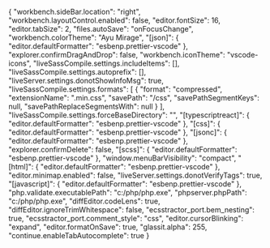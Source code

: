 {
  "workbench.sideBar.location": "right",
  "workbench.layoutControl.enabled": false,
  "editor.fontSize": 16,
  "editor.tabSize": 2,
  "files.autoSave": "onFocusChange",
  "workbench.colorTheme": "Ayu Mirage",
  "[json]": {
    "editor.defaultFormatter": "esbenp.prettier-vscode"
  },
  "explorer.confirmDragAndDrop": false,
  "workbench.iconTheme": "vscode-icons",
  "liveSassCompile.settings.includeItems": [],
  "liveSassCompile.settings.autoprefix": [],
  "liveServer.settings.donotShowInfoMsg": true,
  "liveSassCompile.settings.formats": [
    {
      "format": "compressed",
      "extensionName": ".min.css",
      "savePath": "/css",
      "savePathSegmentKeys": null,
      "savePathReplaceSegmentsWith": null
    }
  ],
  "liveSassCompile.settings.forceBaseDirectory": "",
  "[typescriptreact]": {
    "editor.defaultFormatter": "esbenp.prettier-vscode"
  },
  "[css]": {
    "editor.defaultFormatter": "esbenp.prettier-vscode"
  },
  "[jsonc]": {
    "editor.defaultFormatter": "esbenp.prettier-vscode"
  },
  "explorer.confirmDelete": false,
  "[scss]": {
    "editor.defaultFormatter": "esbenp.prettier-vscode"
  },
  "window.menuBarVisibility": "compact",
  "[html]": {
    "editor.defaultFormatter": "esbenp.prettier-vscode"
  },
  "editor.minimap.enabled": false,
  "liveServer.settings.donotVerifyTags": true,
  "[javascript]": {
    "editor.defaultFormatter": "esbenp.prettier-vscode"
  },
  "php.validate.executablePath": "c:/php/php.exe",
  "phpserver.phpPath": "c:/php/php.exe",
  "diffEditor.codeLens": true,
  "diffEditor.ignoreTrimWhitespace": false,
  "ecsstractor_port.bem_nesting": true,
  "ecsstractor_port.comment_style": "css",
  "editor.cursorBlinking": "expand",
  "editor.formatOnSave": true,
  "glassit.alpha": 255,
  "continue.enableTabAutocomplete": true
}
